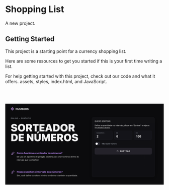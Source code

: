 # Shopping List

A new project.

## Getting Started

This project is a starting point for a currency shopping list.

Here are some resources to get you started if this is your first time writing a list.

For help getting started with this project, check out our code and what it offers.
assets, styles, index.html, and JavaScript.

<!--START_SECTION:footer-->

<br />
<br />

<p align="center">
<img align="center" src="imagem/sorteador.png" alt="sorteador"/>
</p>
